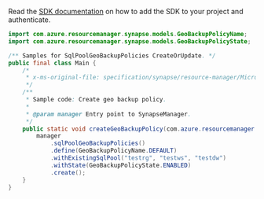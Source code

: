 Read the [SDK documentation](https://github.com/Azure/azure-sdk-for-java/blob/azure-resourcemanager-synapse_1.0.0-beta.3/sdk/synapse/azure-resourcemanager-synapse/README.md) on how to add the SDK to your project and authenticate.

```java
import com.azure.resourcemanager.synapse.models.GeoBackupPolicyName;
import com.azure.resourcemanager.synapse.models.GeoBackupPolicyState;

/** Samples for SqlPoolGeoBackupPolicies CreateOrUpdate. */
public final class Main {
    /*
     * x-ms-original-file: specification/synapse/resource-manager/Microsoft.Synapse/stable/2021-06-01/examples/CreateOrUpdateGeoBackupPolicies.json
     */
    /**
     * Sample code: Create geo backup policy.
     *
     * @param manager Entry point to SynapseManager.
     */
    public static void createGeoBackupPolicy(com.azure.resourcemanager.synapse.SynapseManager manager) {
        manager
            .sqlPoolGeoBackupPolicies()
            .define(GeoBackupPolicyName.DEFAULT)
            .withExistingSqlPool("testrg", "testws", "testdw")
            .withState(GeoBackupPolicyState.ENABLED)
            .create();
    }
}
```
